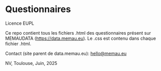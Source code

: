# Questionnaires
Licence EUPL

Ce repo contient tous les fichiers .html des questionnaires présent sur MEMAUDATA (https://data.memau.eu).
Le .css est contenu dans chaque fichier .html.

Contact (site parent de data.memau.eu):
hello@memau.eu 

NV, Toulouse, Juin, 2025